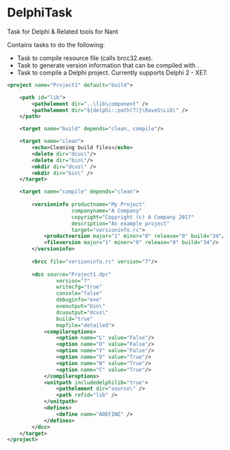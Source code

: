 # DelphiTask
Task for Delphi  &amp; Related tools for Nant

Contains tasks to do the following:
* <brcc> Task to compile resource file (calls brcc32.exe).
* <versioninfo> Task to generate version information that can be compiled with <brcc>.
* <dcc> Task to compile a Delphi project. Currently supports Delphi 2 - XE7.

```xml
<project name="Project1" default="build">

	<path id="lib">
		<pathelement dir="..\lib\component" />
		<pathelement dir="${delphi::path(7)}\Rave5\Lib\" />
	</path>

	<target name="build" depends="clean, compile"/>

	<target name="clean">
		<echo>Cleaning build files</echo>
		<delete dir="dcus\"/>
		<delete dir="bin\"/>
		<mkdir dir="dcus\" />
		<mkdir dir="bin\" />
	</target>

	<target name="compile" depends="clean">
	
		<versioninfo productname="My Project"
	                 companyname="A Company"
	                 copyright="Copyright (c) A Company 2017"
	                 description="An example project"
	                 target="versioninfo.rc">
			<productversion major="1" minor="0" release="0" build="34"/>
			<fileversion major="1" minor="0" release="0" build="34"/>
		</versioninfo>
	
		<brcc file="versioninfo.rc" version="7"/>
		
		<dcc source="Project1.dpr" 
				version="7" 
				writecfg="true" 
				console="false" 
				debuginfo="exe" 
				exeoutput="bin\" 
				dcuoutput="dcus\" 
				build="true" 
				mapfile="detailed">
			<compileroptions>
			  	<option name="L" value="False"/>
			  	<option name="D" value="False"/>
			  	<option name="Y" value="False"/>
			  	<option name="O" value="True"/>
			  	<option name="W" value="True"/>
				<option name="C" value="True"/>
			</compileroptions>
			<unitpath includedelphilib="true">
				<pathelement dir="source\" />
				<path refid="lib" />
			</unitpath>
			<defines>
				<define name="ADEFINE" />
			</defines>
		</dcc>
	</target>
</project>
```
